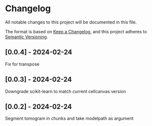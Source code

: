 # Changelog
All notable changes to this project will be documented in this file.

The format is based on [Keep a Changelog](https://keepachangelog.com/en/1.0.0/),
and this project adheres to [Semantic Versioning](https://semver.org/spec/v2.0.0.html).

## [0.0.4] - 2024-02-24
Fix for transpose

## [0.0.3] - 2024-02-24
Downgrade scikit-learn to match current cellcanvas version

## [0.0.2] - 2024-02-24
Segment tomogram in chunks and take modelpath as argument

